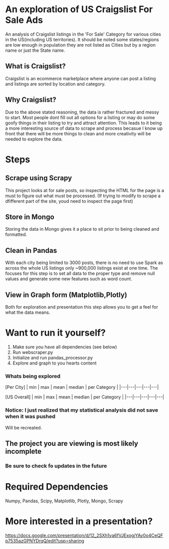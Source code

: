 # An exploration of US Craigslist For Sale Ads
An analysis of Craigslist listings in the 'For Sale' Category for various cities in the US(including US territories).  It should be noted some states/regions are low enough in population they are not listed as Cities but by a region name or just the State name.

## What is Craigslist?
Craigslist is an ecommerce marketplace where anyone can post a listing and listings are sorted by location and category.

## Why Craigslist?
Due to the above stated reasoning, the data is rather fractured and messy to start. Most people dont fill out all options for a listing or may do some goofy things in their listing to try and attract attention. This leads to it being a more interesting source of data to scrape and process becasue I know up front that there will be more things to clean and more creativity will be needed to explore the data.

# Steps
## Scrape using Scrapy
This project looks at for sale posts, so inspecting the HTML for the page is a must to figure out what must be processed.
(If trying to modify to scrape a dfifferent part of the site, youd need to inspect the page first)
## Store in Mongo
Storing the data in Mongo gives it a place to sit prior to being cleaned and formatted.
## Clean in Pandas
With each city being limited to 3000 posts, there is no need to use Spark as across the whole US listings only ~900,000 listings exist at one time.
The focuses for this step is to set all data to the proper type and remove null values and generate some new features such as word count.
## View in Graph form (Matplotlib,Plotly)
Both for exploration and presentation this step allows you to get a feel for what the data means.

# Want to run it yourself?
1. Make sure you have all dependencies (see below)
2. Run webscraper.py
3. Initialize and run pandas_processor.py
4. Explore and graph to you hearts content

### Whats being explored

[Per City]
| min | max | mean | median | per Category |
|---|---|---|---|---|

[US Overall]
| min | max | mean | median | per Category |
|---|---|---|---|---|


### Notice: I just realized that my statistical analysis did not save when it was pushed
Will be recreated.

## The project you are viewing is most likely incomplete
### Be sure to check fo updates in the future


# Required Dependencies
Numpy, Pandas, Scipy, Matplotlib, Plotly, Mongo, Scrapy

# More interested in a presentation?
https://docs.google.com/presentation/d/12_2SXh1ya6fVJExogjYAy0o4CeQFp7535azGPNYDrqQ/edit?usp=sharing
